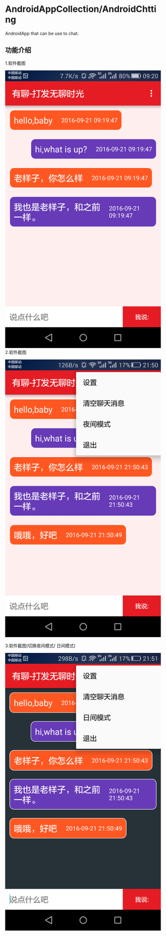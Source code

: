 # AndroidAppCollection/AndroidChtting

AndroidApp that can be use to chat.

## 功能介绍

1.软件截图

![android](https://raw.githubusercontent.com/shibobo/AndroidAppCollection/master/AndroidChatting/src/main/res/drawable/show.png)
2.软件截图

![android](https://raw.githubusercontent.com/shibobo/AndroidAppCollection/master/AndroidChatting/src/main/res/drawable/Screenshot_2016-09-21-21-50-57.png)

 3.软件截图(切换夜间模式/ 日间模式)
 
![android](https://raw.githubusercontent.com/shibobo/AndroidAppCollection/master/AndroidChatting/src/main/res/drawable/Screenshot_2016-09-21-21-51-06.png)
